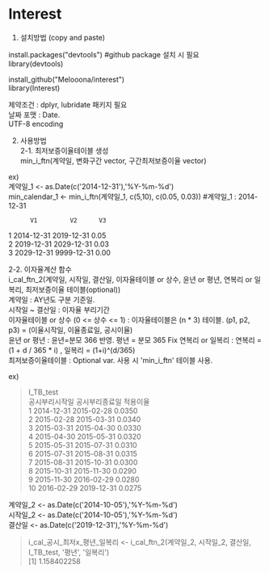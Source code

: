 # Interest


1. 설치방법 (copy and paste)

install.packages("devtools") #github package 설치 시 필요  
library(devtools)
 
install_github("Melooona/interest")   
library(Interest)  
  
제약조건 :  dplyr, lubridate 패키지 필요  
날짜 포맷 : Date.  
UTF-8 encoding  


2. 사용방법  
2-1. 최저보증이율테이블 생성  
min_i_ftn(계약일, 변화구간 vector, 구간최저보증이율 vector)  

ex)  
계약일_1 <- as.Date(c('2014-12-31'),'%Y-%m-%d')  
min_calendar_1 <- min_i_ftn(계약일_1, c(5,10), c(0.05, 0.03))  #계약일_1 : 2014-12-31

          V1         V2      V3  
1 2014-12-31   2019-12-31   0.05  
2 2019-12-31   2029-12-31   0.03  
3 2029-12-31   9999-12-31   0.00  



2-2. 이자율계산 함수  
i_cal_ftn_2(계약일, 시작일, 결산일, 이자율테이블 or 상수, 윤년 or 평년, 연복리 or 일복리, 최저보증이율 테이블(optional))  
  계약일 : AY년도 구분 기준일.  
  시작일 ~ 결산일 :  이자율 부리기간  
  이자율테이블 or 상수 (0 <= 상수 <= 1) : 이자율테이블은 (n * 3) 테이블. (p1, p2, p3) = (이율시작일, 이율종료일, 공시이율)  
  윤년 or 평년 : 윤년=분모 366 반영. 평년 = 분모 365 Fix
  연복리 or 일복리 : 연복리 = (1 + d / 365 * i) ,  일복리 = (1+i)^(d/365)  
  최저보증이율테이블 : Optional var. 사용 시 'min_i_ftn' 테이블 사용.

ex)
> I_TB_test  
   공시부리시작일 공시부리종료일 적용이율  
1      2014-12-31     2015-02-28   0.0350  
2      2015-02-28     2015-03-31   0.0340  
3      2015-03-31     2015-04-30   0.0330  
4      2015-04-30     2015-05-31   0.0320  
5      2015-05-31     2015-07-31   0.0310  
6      2015-07-31     2015-08-31   0.0315  
7      2015-08-31     2015-10-31   0.0300  
8      2015-10-31     2015-11-30   0.0290  
9      2015-11-30     2016-02-29   0.0280  
10     2016-02-29     2019-12-31   0.0275  


계약일_2 <- as.Date(c('2014-10-05'),'%Y-%m-%d')  
시작일_2 <- as.Date(c('2014-10-05'),'%Y-%m-%d')  
결산일 <- as.Date(c('2019-12-31'),'%Y-%m-%d')  

> i_cal_공시_최저x_평년_일복리 <- i_cal_ftn_2(계약일_2, 시작일_2, 결산일, I_TB_test, '평년', '일복리')   
[1] 1.158402258  

  


